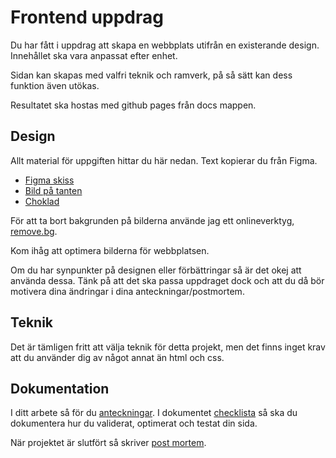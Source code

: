 # Frontend uppdrag

Du har fått i uppdrag att skapa en webbplats utifrån en existerande design.
Innehållet ska vara anpassat efter enhet.

Sidan kan skapas med valfri teknik och ramverk, på så sätt kan dess funktion
även utökas.

Resultatet ska hostas med github pages från docs mappen.

## Design

Allt material för uppgiften hittar du här nedan. Text kopierar du från Figma.

* [Figma skiss](https://www.figma.com/file/n9dJBwH4mYwa4dMU7ysDyF/Jessica-Mavis-Cox?node-id=0%3A1)
* [Bild på tanten](https://unsplash.com/photos/eY1_nQs9aNI)
* [Choklad](https://unsplash.com/photos/tppi1oZAdZI)

För att ta bort bakgrunden på bilderna använde jag ett onlineverktyg, [remove.bg](https://www.remove.bg/).

Kom ihåg att optimera bilderna för webbplatsen.

Om du har synpunkter på designen eller förbättringar så är det okej att använda dessa.
Tänk på att det ska passa uppdraget dock och att du då bör motivera dina ändringar
i dina anteckningar/postmortem.

## Teknik

Det är tämligen fritt att välja teknik för detta projekt, men det finns inget krav att du använder dig av något annat än html och css.

## Dokumentation

I ditt arbete så för du [anteckningar](dokumentation/anteckningar.md).
I dokumentet [checklista](dokumentation/checklista.md) så ska du dokumentera hur du
validerat, optimerat och testat din sida.

När projektet är slutfört så skriver [post mortem](dokumentation/postmortem.md).
